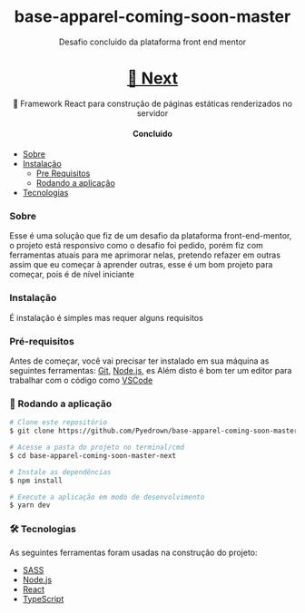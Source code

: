 <h1 align="center">base-apparel-coming-soon-master</h1>

<p align="center">Desafio concluido da plataforma front end mentor</p>

<h1 align="center">
    <a href="https://nextjs.org//">🔗 Next</a>
</h1>
<p align="center">🚀 Framework React para construção de páginas estáticas renderizados no servidor</p>

<h4 align="center"> 
  Concluido
</h4>

<!--ts-->
   * [Sobre](#Sobre)
   * [Instalação](#instalacao)
      * [Pre Requisitos](#pre-requisitos)
      * [Rodando a aplicação](#Rodando-a-aplicação)
   * [Tecnologias](#tecnologias)
<!--te-->

### Sobre

Esse é uma solução que fiz de um desafio da plataforma front-end-mentor, o projeto está responsivo como o desafio foi pedido, porém fiz com ferramentas atuais para me aprimorar nelas, pretendo refazer em outras assim que eu começar à aprender outras, esse é um bom projeto para começar, pois é de nível iniciante

### Instalação

É instalação é simples mas requer alguns requisitos

### Pré-requisitos

Antes de começar, você vai precisar ter instalado em sua máquina as seguintes ferramentas:
[Git](https://git-scm.com), [Node.js](https://nodejs.org/en/), es 
Além disto é bom ter um editor para trabalhar com o código como [VSCode](https://code.visualstudio.com/)

### 🎲 Rodando a aplicação

```bash
# Clone este repositório
$ git clone https://github.com/Pyedrown/base-apparel-coming-soon-master-next.git

# Acesse a pasta do projeto no terminal/cmd
$ cd base-apparel-coming-soon-master-next

# Instale as dependências
$ npm install

# Execute a aplicação em modo de desenvolvimento
$ yarn dev

```

### 🛠 Tecnologias

As seguintes ferramentas foram usadas na construção do projeto:

- [SASS](https://sass-lang.com/)
- [Node.js](https://nodejs.org/en/)
- [React](https://pt-br.reactjs.org/)
- [TypeScript](https://www.typescriptlang.org/)
